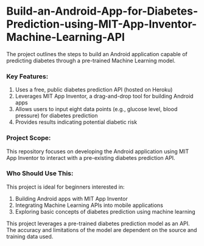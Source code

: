 # Build-an-Android-App-for-Diabetes-Prediction-using-MIT-App-Inventor-Machine-Learning-API

The project outlines the steps to build an Android application capable of predicting diabetes through a pre-trained Machine Learning model.

### Key Features:

1. Uses a free, public diabetes prediction API (hosted on Heroku)
2. Leverages MIT App Inventor, a drag-and-drop tool for building Android apps
3. Allows users to input eight data points (e.g., glucose level, blood pressure) for diabetes prediction
4. Provides results indicating potential diabetic risk
   
### Project Scope:

This repository focuses on developing the Android application using MIT App Inventor to interact with a pre-existing diabetes prediction API.

### Who Should Use This:

This project is ideal for beginners interested in:

1. Building Android apps with MIT App Inventor
2. Integrating Machine Learning APIs into mobile applications
3. Exploring basic concepts of diabetes prediction using machine learning
   
This project leverages a pre-trained diabetes prediction model as an API. The accuracy and limitations of the model are dependent on the source and training data used.
